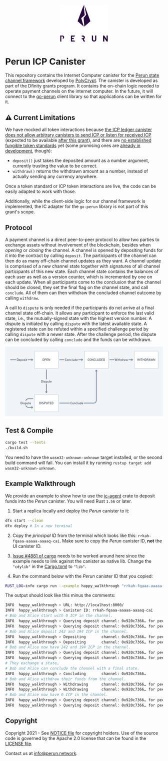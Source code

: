 <h1 align="center">
    <a href="https://perun.network/"><img src=".asset/go_perun.png" alt="Perun" width="30%"></a>
</h1>

# Perun ICP Canister

This repository contains the Internet Computer canister for the [Perun state channel framework](https://perun.network) developed by [PolyCrypt](https://polycry.pt).
The canister is developed as part of the Dfinity grants program.
It contains the on-chain logic needed to operate payment channels on the internet computer.
In the future, it will connect to the [go-perun](https://github.com/hyperledger-labs/go-perun) client library so that applications can be written for it.

## :warning: Current Limitations

We have mocked all token interactions because
[the ICP ledger canister does not allow arbitrary canisters to send ICP or listen for received ICP](https://forum.dfinity.org/t/integrating-with-the-internet-computer-ledger/2542) (expected to be available [after this grant](https://forum.dfinity.org/t/enable-canisters-to-hold-icp/6153/113)), and there are [no established fungible token standards](https://forum.dfinity.org/t/receiving-icp-in-canister/5329/6) yet (some promising ones are [already in development](https://forum.dfinity.org/t/thoughts-on-the-token-standard/4694/94), though):

* `deposit()` just takes the deposited amount as a number argument, currently trusting the value to be correct.
* `withdraw()` returns the withdrawn amount as a number, instead of actually sending any currency anywhere.

Once a token standard or ICP token interactions are live, the code can be easily
adapted to work with those.

Additionally, while the client-side logic for our channel framework is implemented, the IC adapter for the `go-perun` library is not part of this grant's scope.

## Protocol

A payment channel is a direct peer-to-peer protocol to allow two parties to exchange assets without involvement of the blockchain, besides when _opening_ or _closing_ the channel.
A channel is opened by depositing funds for it into the contract by calling `deposit`.
The participants of the channel can then do as many off-chain channel updates as they want.
A channel update is comprised of a new channel state together with signatures of
all channel participants of this new state.
Each channel state contains the balances of each user as well as a version
counter, which is incremented by one on each update.
When all participants come to the conclusion that the channel should be closed, they set the final flag on the channel state, and call `conclude`.
All of them can then withdraw the concluded channel outcome by calling `withdraw`.

A call to `dispute` is only needed if the participants do not arrive at a final channel state off-chain.
It allows any participant to enforce the last valid state, i.e., the mutually-signed state with the highest version number.
A dispute is initiated by calling `dispute` with the latest available state.
A registered state can be refuted within a specified challenge period by calling `dispute` with a newer state.
After the challenge period, the dispute can be concluded by calling `conclude` and the funds can be withdrawn.

![state diagram](.asset/protocol.png)

## Test & Compile

```sh
cargo test --tests
./build.sh
```

You need to have the `wasm32-unknown-unknown` target installed, or the second
build command will fail. You can install it by running
`rustup target add wasm32-unknown-unknown`.

## Example Walkthrough

We provide an example to show how to use the [ic-agent] crate to deposit funds
into the *Perun* canister. You will need Rust `1.56` or later.

1. Start a replica locally and deploy the *Perun* canister to it:
```bash
dfx start --clean
dfx deploy # In a new terminal
```

2. Copy the *principal ID* from the terminal which looks like this: `rrkah-fqaaa-aaaaa-aaaaq-cai`.
Make sure to copy the *Perun* canister ID, **not** the UI canister ID.

3. [Issue #4881 of cargo] needs to be worked around here since the example
needs to link against the canister as native lib.
Change the `"cdylib"` in the [Cargo.toml] to `"lib"`.

4. Run the command below with the *Perun* canister ID that you copied:
```sh
RUST_LOG=info cargo run --example happy_walkthrough "rrkah-fqaaa-aaaaa-aaaaq-cai"
```
The output should look like this minus the comments:
```sh
INFO  happy_walkthrough > URL: http://localhost:8000/
INFO  happy_walkthrough > Canister ID: rrkah-fqaaa-aaaaa-aaaaq-cai
# Bob and Alice start with 0 ICP in the channel.
INFO  happy_walkthrough > Querying deposit channel: 0x920c7366… for peer IDx: 0, now: 0 ICP
INFO  happy_walkthrough > Querying deposit channel: 0x920c7366… for peer IDx: 1, now: 0 ICP
# Bob and Alice deposit 242 and 194 ICP in the channel.
INFO  happy_walkthrough > Depositing       channel: 0x920c7366… for peer IDx: 0, add: 242 ICP
INFO  happy_walkthrough > Depositing       channel: 0x920c7366… for peer IDx: 1, add: 194 ICP
# Bob and Alice now have 242 and 194 ICP in the channel.
INFO  happy_walkthrough > Querying deposit channel: 0x920c7366… for peer IDx: 0, now: 242 ICP
INFO  happy_walkthrough > Querying deposit channel: 0x920c7366… for peer IDx: 1, now: 194 ICP
# They exchange a state…
# Bob and Alice can conclude the channel with a final state.
INFO  happy_walkthrough > Concluding       channel: 0x920c7366…
# Bob and Alice withdraw their funds from the channel.
INFO  happy_walkthrough > Withdrawing      channel: 0x920c7366… for peer IDx: 0
INFO  happy_walkthrough > Withdrawing      channel: 0x920c7366… for peer IDx: 1
# Bob and Alice now have 0 ICP in the channel.
INFO  happy_walkthrough > Querying deposit channel: 0x920c7366… for peer IDx: 0, now: 0 ICP
INFO  happy_walkthrough > Querying deposit channel: 0x920c7366… for peer IDx: 1, now: 0 ICP
```

[ic-agent]: https://crates.io/crates/ic-agent
[Cargo.toml]: Cargo.toml
[Issue #4881 of cargo]: https://github.com/rust-lang/cargo/issues/4881

## Copyright

Copyright 2021 - See [NOTICE file](NOTICE) for copyright holders.
Use of the source code is governed by the Apache 2.0 license that can be found in the [LICENSE file](LICENSE).

Contact us at [info@perun.network](mailto:info@perun.network).
